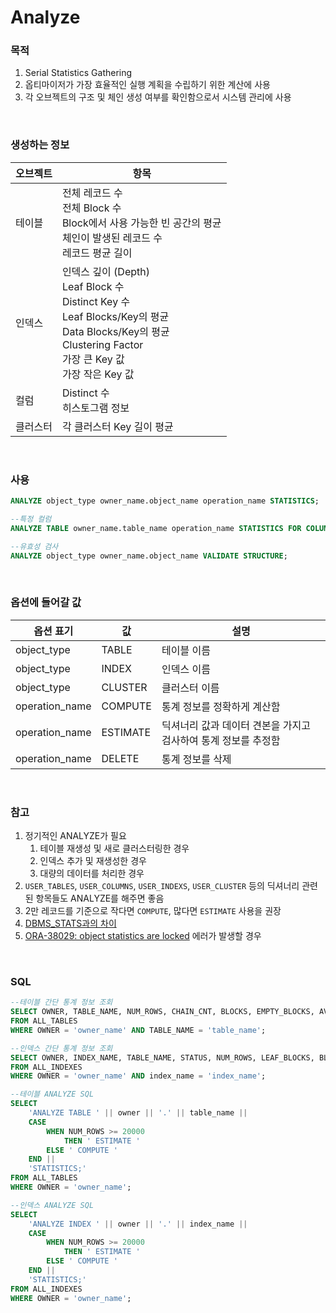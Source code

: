 Analyze
===

### 목적
1. Serial Statistics Gathering
1. 옵티마이저가 가장 효율적인 실행 계획을 수립하기 위한 계산에 사용
1. 각 오브젝트의 구조 및 체인 생성 여부를 확인함으로서 시스템 관리에 사용

<br>

### 생성하는 정보
|오브젝트|항목|
|-|-|
|테이블|전체 레코드 수<br>전체 Block 수<br>Block에서 사용 가능한 빈 공간의 평균<br>체인이 발생된 레코드 수<br>레코드 평균 길이|
|인덱스|인덱스 깊이 (Depth)<br>Leaf Block 수<br>Distinct Key 수<br>Leaf Blocks/Key의 평균<br>Data Blocks/Key의 평균<br>Clustering Factor<br>가장 큰 Key 값<br>가장 작은 Key 값|
|컬럼|Distinct 수<br>히스토그램 정보|
|클러스터|각 클러스터 Key 길이 평균|

<br>

### 사용
```sql
ANALYZE object_type owner_name.object_name operation_name STATISTICS;

--특정 컬럼
ANALYZE TABLE owner_name.table_name operation_name STATISTICS FOR COLUMNS column_name;

--유효성 검사
ANALYZE object_type owner_name.object_name VALIDATE STRUCTURE;
```

<br>

### 옵션에 들어갈 값
|옵션 표기|값|설명|
|-|-|-|
|object_type|TABLE|테이블 이름|
|object_type|INDEX|인덱스 이름|
|object_type|CLUSTER|클러스터 이름|
|operation_name|COMPUTE|통계 정보를 정확하게 계산함|
|operation_name|ESTIMATE|딕셔너리 값과 데이터 견본을 가지고 검사하여 통계 정보를 추정함|
|operation_name|DELETE|통계 정보를 삭제|

<br>

### 참고
1. 정기적인 ANALYZE가 필요
    1. 테이블 재생성 및 새로 클러스터링한 경우
    1. 인덱스 추가 및 재생성한 경우
    1. 대량의 데이터를 처리한 경우
1. `USER_TABLES`, `USER_COLUMNS`, `USER_INDEXS`, `USER_CLUSTER` 등의 딕셔너리 관련된 항목들도 ANALYZE를 해주면 좋음
1. 2만 레코드를 기준으로 작다면 `COMPUTE`, 많다면 `ESTIMATE` 사용을 권장
1. [DBMS_STATS과의 차이](./analyze-DBMS_STAT.md)
1. [ORA-38029: object statistics are locked](../error/38029.md) 에러가 발생할 경우

<br>

### SQL
```sql
--테이블 간단 통계 정보 조회
SELECT OWNER, TABLE_NAME, NUM_ROWS, CHAIN_CNT, BLOCKS, EMPTY_BLOCKS, AVG_SPACE, AVG_ROW_LEN 
FROM ALL_TABLES
WHERE OWNER = 'owner_name' AND TABLE_NAME = 'table_name';

--인덱스 간단 통계 정보 조회
SELECT OWNER, INDEX_NAME, TABLE_NAME, STATUS, NUM_ROWS, LEAF_BLOCKS, BLEVEL
FROM ALL_INDEXES
WHERE OWNER = 'owner_name' AND index_name = 'index_name';

--테이블 ANALYZE SQL
SELECT
    'ANALYZE TABLE ' || owner || '.' || table_name ||
    CASE
        WHEN NUM_ROWS >= 20000
            THEN ' ESTIMATE '
        ELSE ' COMPUTE '
    END ||
    'STATISTICS;'
FROM ALL_TABLES
WHERE OWNER = 'owner_name';

--인덱스 ANALYZE SQL
SELECT
    'ANALYZE INDEX ' || owner || '.' || index_name ||
    CASE
        WHEN NUM_ROWS >= 20000
            THEN ' ESTIMATE '
        ELSE ' COMPUTE '
    END ||
    'STATISTICS;'
FROM ALL_INDEXES
WHERE OWNER = 'owner_name';
```

<br>
